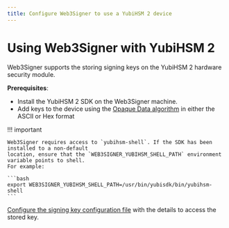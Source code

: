 ```yaml
---
title: Configure Web3Signer to use a YubiHSM 2 device
---
```


# Using Web3Signer with YubiHSM 2

Web3Signer supports the storing signing keys on the YubiHSM 2 hardware security module.

**Prerequisites**:

* Install the  YubiHSM 2 SDK on the Web3Signer machine.
* Add keys to the device using the [Opaque Data algorithm] in either the ASCII or Hex format

!!! important

    Web3Signer requires access to `yubihsm-shell`. If the SDK has been installed to a non-default
    location, ensure that the `WEB3SIGNER_YUBIHSM_SHELL_PATH` environment variable points to shell.
    For example:
    
    ```bash
    export WEB3SIGNER_YUBIHSM_SHELL_PATH=/usr/bin/yubisdk/bin/yubihsm-shell
    ```

[Configure the signing key configuration file] with the details to access the stored key.

<!-- links -->
[Opaque Data algorithm]: https://developers.yubico.com/YubiHSM2/Concepts/Algorithms.html
[Configure the signing key configuration file]: ../Use-Signing-Keys.md#using-key-configuration-files